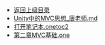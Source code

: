 - [返回上级目录](../)
- [Unity中的MVC思想_唐老师.md](计算机/游戏/Unity/Unity中的MVC思想_唐老狮/Unity中的MVC思想_唐老师.md)
- [打开笔记本.onetoc2](计算机/游戏/Unity/Unity中的MVC思想_唐老狮/打开笔记本.onetoc2)
- [第二章MVC基础.one](计算机/游戏/Unity/Unity中的MVC思想_唐老狮/第二章MVC基础.one)